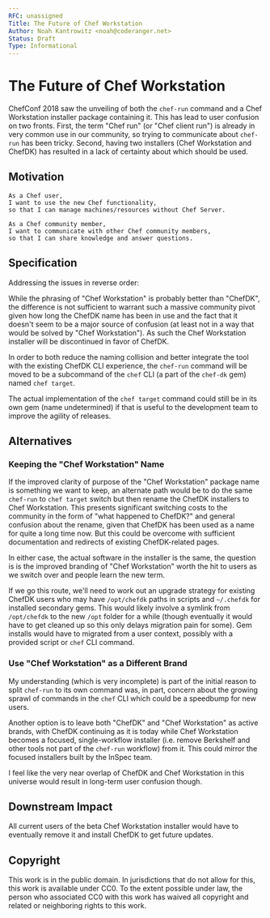 ```yaml
---
RFC: unassigned
Title: The Future of Chef Workstation
Author: Noah Kantrowitz <noah@coderanger.net>
Status: Draft
Type: Informational
---
```


# The Future of Chef Workstation

ChefConf 2018 saw the unveiling of both the `chef-run` command and a Chef Workstation
installer package containing it. This has lead to user confusion on two fronts.
First, the term "Chef run" (or "Chef client run") is already in very common use
in our community, so trying to communicate about `chef-run` has been tricky.
Second, having two installers (Chef Workstation and ChefDK) has resulted in a
lack of certainty about which should be used.

## Motivation

    As a Chef user,
    I want to use the new Chef functionality,
    so that I can manage machines/resources without Chef Server.

    As a Chef community member,
    I want to communicate with other Chef community members,
    so that I can share knowledge and answer questions.

## Specification

Addressing the issues in reverse order:

While the phrasing of "Chef Workstation" is probably better than "ChefDK", the
difference is not sufficient to warrant such a massive community pivot given
how long the ChefDK name has been in use and the fact that it doesn't seem to
be a major source of confusion (at least not in a way that would be solved by
"Chef Workstation"). As such the Chef Workstation installer will be discontinued
in favor of ChefDK.

In order to both reduce the naming collision and better integrate the tool with
the existing ChefDK CLI experience, the `chef-run` command will be moved to be
a subcommand of the `chef` CLI (a part of the `chef-dk` gem) named `chef target`.

The actual implementation of the `chef target` command could still be in its own
gem (name undetermined) if that is useful to the development team to improve the
agility of releases.

## Alternatives

### Keeping the "Chef Workstation" Name

If the improved clarity of purpose of the "Chef Workstation" package name is
something we want to keep, an alternate path would be to do the same `chef-run`
to `chef target` switch but then rename the ChefDK installers to Chef Workstation.
This presents significant switching costs to the community in the form of "what
happened to ChefDK?" and general confusion about the rename, given that ChefDK
has been used as a name for quite a long time now. But this could be overcome
with sufficient documentation and redirects of existing ChefDK-related pages.

In either case, the actual software in the installer is the same, the question
is is the improved branding of "Chef Workstation" worth the hit to users as we
switch over and people learn the new term.

If we go this route, we'll need to work out an upgrade strategy for existing
ChefDK users who may have `/opt/chefdk` paths in scripts and `~/.chefdk`
for installed secondary gems. This would likely involve a symlink from `/opt/chefdk`
to the new `/opt` folder for a while (though eventually it would have to get cleaned
up so this only delays migration pain for some). Gem installs would have to
migrated from a user context, possibly with a provided script or `chef` CLI
command.

### Use "Chef Workstation" as a Different Brand

My understanding (which is very incomplete) is part of the initial reason to
split `chef-run` to its own command was, in part, concern about the growing sprawl of
commands in the `chef` CLI which could be a speedbump for new users.

Another option is to leave both "ChefDK" and "Chef Workstation" as active brands,
with ChefDK continuing as it is today while Chef Workstation becomes a focused,
single-workflow installer (i.e. remove Berkshelf and other tools not part of the
`chef-run` workflow) from it. This could mirror the focused installers built by
the InSpec team.

I feel like the very near overlap of ChefDK and Chef Workstation in this universe
would result in long-term user confusion though.

## Downstream Impact

All current users of the beta Chef Workstation installer would have to eventually
remove it and install ChefDK to get future updates.

## Copyright

This work is in the public domain. In jurisdictions that do not allow for this,
this work is available under CC0. To the extent possible under law, the person
who associated CC0 with this work has waived all copyright and related or
neighboring rights to this work.
